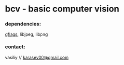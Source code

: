 # bcv - basic computer vision

### dependencies:
[gflags](https://code.google.com/p/gflags/), libjpeg, libpng

### contact:

vasiliy // karasev00@gmail.com

